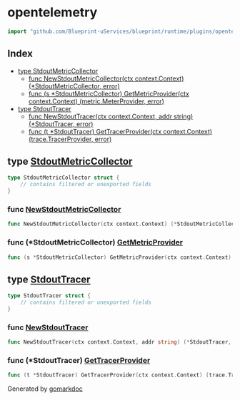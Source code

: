 <!-- Code generated by gomarkdoc. DO NOT EDIT -->

# opentelemetry

```go
import "github.com/Blueprint-uServices/blueprint/runtime/plugins/opentelemetry"
```

## Index

- [type StdoutMetricCollector](<#StdoutMetricCollector>)
  - [func NewStdoutMetricCollector\(ctx context.Context\) \(\*StdoutMetricCollector, error\)](<#NewStdoutMetricCollector>)
  - [func \(s \*StdoutMetricCollector\) GetMetricProvider\(ctx context.Context\) \(metric.MeterProvider, error\)](<#StdoutMetricCollector.GetMetricProvider>)
- [type StdoutTracer](<#StdoutTracer>)
  - [func NewStdoutTracer\(ctx context.Context, addr string\) \(\*StdoutTracer, error\)](<#NewStdoutTracer>)
  - [func \(t \*StdoutTracer\) GetTracerProvider\(ctx context.Context\) \(trace.TracerProvider, error\)](<#StdoutTracer.GetTracerProvider>)


<a name="StdoutMetricCollector"></a>
## type [StdoutMetricCollector](<https://gitlab.mpi-sws.org/cld/blueprint2/blueprint/blob/main/runtime/plugins/opentelemetry/metric.go#L14-L16>)



```go
type StdoutMetricCollector struct {
    // contains filtered or unexported fields
}
```

<a name="NewStdoutMetricCollector"></a>
### func [NewStdoutMetricCollector](<https://gitlab.mpi-sws.org/cld/blueprint2/blueprint/blob/main/runtime/plugins/opentelemetry/metric.go#L22>)

```go
func NewStdoutMetricCollector(ctx context.Context) (*StdoutMetricCollector, error)
```



<a name="StdoutMetricCollector.GetMetricProvider"></a>
### func \(\*StdoutMetricCollector\) [GetMetricProvider](<https://gitlab.mpi-sws.org/cld/blueprint2/blueprint/blob/main/runtime/plugins/opentelemetry/metric.go#L18>)

```go
func (s *StdoutMetricCollector) GetMetricProvider(ctx context.Context) (metric.MeterProvider, error)
```



<a name="StdoutTracer"></a>
## type [StdoutTracer](<https://gitlab.mpi-sws.org/cld/blueprint2/blueprint/blob/main/runtime/plugins/opentelemetry/trace.go#L11-L13>)



```go
type StdoutTracer struct {
    // contains filtered or unexported fields
}
```

<a name="NewStdoutTracer"></a>
### func [NewStdoutTracer](<https://gitlab.mpi-sws.org/cld/blueprint2/blueprint/blob/main/runtime/plugins/opentelemetry/trace.go#L15>)

```go
func NewStdoutTracer(ctx context.Context, addr string) (*StdoutTracer, error)
```



<a name="StdoutTracer.GetTracerProvider"></a>
### func \(\*StdoutTracer\) [GetTracerProvider](<https://gitlab.mpi-sws.org/cld/blueprint2/blueprint/blob/main/runtime/plugins/opentelemetry/trace.go#L28>)

```go
func (t *StdoutTracer) GetTracerProvider(ctx context.Context) (trace.TracerProvider, error)
```



Generated by [gomarkdoc](<https://github.com/princjef/gomarkdoc>)
